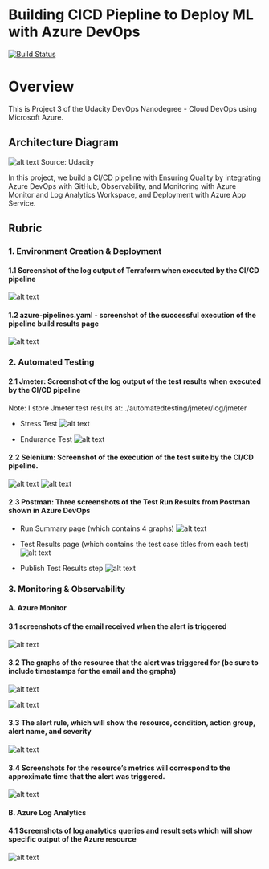 # Building CICD Piepline to Deploy ML with Azure DevOps
[![Build Status](https://dev.azure.com/loxvuonfire01/Project_3_Ensure_Quality/_apis/build/status%2Fmain_pipeline?branchName=main)](https://dev.azure.com/loxvuonfire01/Project_3_Ensure_Quality/_build/latest?definitionId=19&branchName=main)

# Overview
This is Project 3 of the Udacity DevOps Nanodegree - Cloud DevOps using Microsoft Azure. 

## Architecture Diagram
![alt text](./images/image.png)
Source: Udacity

In this project, we build a CI/CD pipeline with Ensuring Quality by integrating Azure DevOps with GitHub, Observability, and Monitoring with Azure Monitor and Log Analytics Workspace, and Deployment with Azure App Service.

## Rubric
### 1. Environment Creation & Deployment

#### 1.1 Screenshot of the log output of Terraform when executed by the CI/CD pipeline

![alt text](./images/image-1.png)

#### 1.2 azure-pipelines.yaml - screenshot of the successful execution of the pipeline build results page
![alt text](./images/image-2.png)

### 2. Automated Testing
#### 2.1 Jmeter: Screenshot of the log output of the test results when executed by the CI/CD pipeline

Note: I store Jmeter test results at: ./automatedtesting/jmeter/log/jmeter

- Stress Test
![alt text](./images/image-3.png)

- Endurance Test
![alt text](./images/image-4.png)

#### 2.2 Selenium: Screenshot of the execution of the test suite by the CI/CD pipeline.

![alt text](./images/image-5.png)
![alt text](./images/image-6.png)

#### 2.3 Postman: Three screenshots of the Test Run Results from Postman shown in Azure DevOps
- Run Summary page (which contains 4 graphs)
![alt text](./images/image-7.png)

- Test Results page (which contains the test case titles from each test)
![alt text](./images/image-8.png)

- Publish Test Results step
![alt text](./images/image-9.png)

### 3. Monitoring & Observability
#### A. Azure Monitor
#### 3.1 screenshots of the email received when the alert is triggered
![alt text](./images/image-10.png)

#### 3.2 The graphs of the resource that the alert was triggered for (be sure to include timestamps for the email and the graphs)
![alt text](./images/image-12.png)

![alt text](./images/image-11.png)

#### 3.3 The alert rule, which will show the resource, condition, action group, alert name, and severity
![alt text](./images/image-13.png)

#### 3.4 Screenshots for the resource’s metrics will correspond to the approximate time that the alert was triggered.
![alt text](./images/image-14.png)

#### B. Azure Log Analytics
#### 4.1 Screenshots of log analytics queries and result sets which will show specific output of the Azure resource
![alt text](./images/image-15.png)


